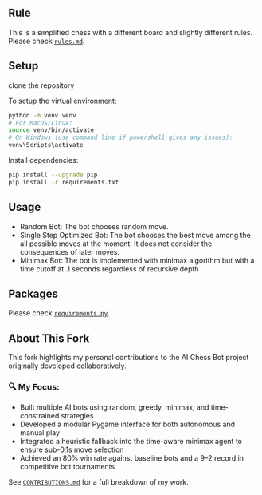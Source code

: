 ## Rule

This is a simplified chess with a different board and slightly different rules. Please check [`rules.md`](rules.md).

## Setup
clone the repository

To setup the virtual environment:

```bash
python -m venv venv
# For MacOS/Linux:
source venv/bin/activate  
# On Windows (use command line if powershell gives any issues): 
venv\Scripts\activate
```

Install dependencies:

```bash
pip install --upgrade pip
pip install -r requirements.txt
```

## Usage

- Random Bot: The bot chooses random move.
- Single Step Optimized Bot: The bot chooses the best move among the all possible moves at the moment. It does not consider the consequences of later moves.
- Minimax Bot: The bot is implemented with minimax algorithm but with a time cutoff at .1 seconds regardless of recursive depth

## Packages

Please check [`requirements.py`](requirements.txt).

## About This Fork

This fork highlights my personal contributions to the AI Chess Bot project originally developed collaboratively.

### 🔍 My Focus:
- Built multiple AI bots using random, greedy, minimax, and time-constrained strategies
- Developed a modular Pygame interface for both autonomous and manual play
- Integrated a heuristic fallback into the time-aware minimax agent to ensure sub-0.1s move selection
- Achieved an 80% win rate against baseline bots and a 9–2 record in competitive bot tournaments

See [`CONTRIBUTIONS.md`](./CONTRIBUTIONS.md) for a full breakdown of my work.
